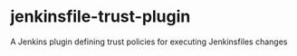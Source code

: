 # jenkinsfile-trust-plugin
A Jenkins plugin defining trust policies for executing Jenkinsfiles changes
